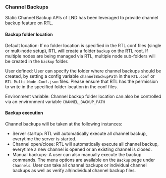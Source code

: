 ### Channel Backups
Static Channel Backup APIs of LND has been leveraged to provide channel backup feature on RTL.

#### Backup folder location
Default location: If no folder location is specified in the RTL conf files (single or mult-node setup), RTL will create a folder `backup` on the RTL root. If multiple nodes are being managed via RTL, multiple node sub-folders will be created in the `backup` folder.

User defined: User can specify the folder where channel backups should be created, by setting a config variable `channelBackupPath` in the `RTL.conf` or `RTL-Multi-Node-Conf.json` files. Please ensure that RTL has the permission to write in the specified folder location in the conf files.

Environment variable: Channel backup folder location can also be controlled via an environment variable `CHANNEL_BACKUP_PATH`

#### Backup execution
Channel backups will be taken at the following instances:

- Server startup: RTL will automatically execute all channel backup, everytime the server is started.
- Channel open/close: RTL will automatically execute all channel backup, everytime a new channel is opened or an existing channel is closed.
- Manual backups: A user can also manually execute the backup commands. The menu options are available on the `Backup` page under `Channels`. User can take all channel backups or individual channel backups as well as verify all/individual channel backup files.
